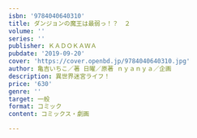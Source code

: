 ```yaml
---
isbn: '9784040640310'
title: ダンジョンの魔王は最弱っ！？　２
volume: ''
series: ''
publisher: ＫＡＤＯＫＡＷＡ
pubdate: '2019-09-20'
cover: 'https://cover.openbd.jp/9784040640310.jpg'
author: 亀吉いちこ／著 日曜／原著 ｎｙａｎｙａ／企画
description: 異世界迷宮ライフ！
price: '630'
genre: ''
target: 一般
format: コミック
content: コミックス・劇画

---
```

